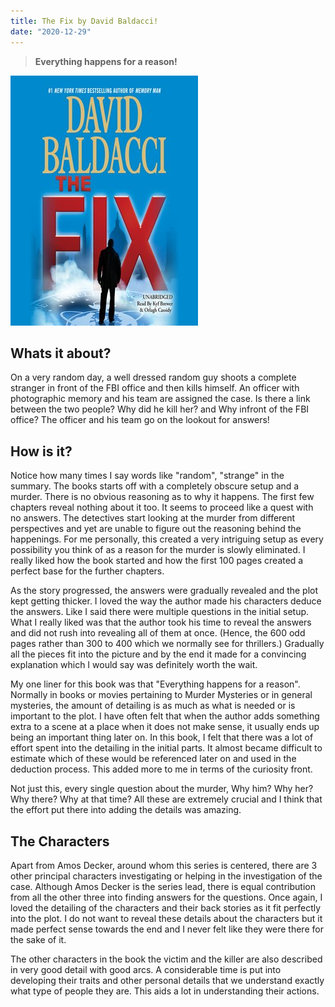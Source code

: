 ```yaml
---
title: The Fix by David Baldacci!
date: "2020-12-29"
---
```


> **Everything happens for a reason!**
<!-- end -->

![The Fix](./image.jpg)

## Whats it about?

On a very random day, a well dressed random guy shoots a complete stranger in front of the FBI office and then kills himself. 
An officer with photographic memory and his team are assigned the case. 
Is there a link between the two people? Why did he kill her? and Why infront of the FBI office?
The officer and his team go on the lookout for answers!

## How is it?

Notice how many times I say words like "random", "strange" in the summary. The books starts off with a completely obscure setup and a murder. There is no obvious reasoning as to why it happens. The first few chapters reveal nothing about it too. It seems to proceed like a quest with no answers. The detectives start looking at the murder from different perspectives and yet are unable to figure out the reasoning behind the happenings. For me personally, this created a very intriguing setup as every possibility you think of as a reason for the murder is slowly eliminated. I really liked how the book started and how the first 100 pages created a perfect base for the further chapters.

As the story progressed, the answers were gradually revealed and the plot kept getting thicker. I loved the way the author made his characters deduce the answers. Like I said there were multiple questions in the initial setup. What I really liked was that the author took his time to reveal the answers and did not rush into revealing all of them at once. (Hence, the 600 odd pages rather than 300 to 400 which we normally see for thrillers.) Gradually all the pieces fit into the picture and by the end it made for a convincing explanation which I would say was definitely worth the wait.

My one liner for this book was that "Everything happens for a reason". Normally in books or movies pertaining to Murder Mysteries or in general mysteries, the amount of detailing is as much as what is needed or is important to the plot. I have often felt that when the author adds something extra to a scene at a place when it does not make sense, it usually ends up being an important thing later on. In this book, I felt that there was a lot of effort spent into the detailing in the initial parts. It almost became difficult to estimate which of these would be referenced later on and used in the deduction process. This added more to me in terms of the curiosity front. 

Not just this, every single question about the murder, Why him? Why her? Why there? Why at that time? All these are extremely crucial and I think that the effort put there into adding the details was amazing.

## The Characters

Apart from Amos Decker, around whom this series is centered, there are 3 other principal characters investigating or helping in the investigation of the case. Although Amos Decker is the series lead, there is equal contribution from all the other three into finding answers for the questions. Once again, I loved the detailing of the characters and their back stories as it fit perfectly into the plot. I do not want to reveal these details about the characters but it made perfect sense towards the end and I never felt like they were there for the sake of it. 

The other characters in the book the victim and the killer are also described in very good detail with good arcs. A considerable time is put into developing their traits and other personal details that we understand exactly what type of people they are. This aids a lot in understanding their actions.